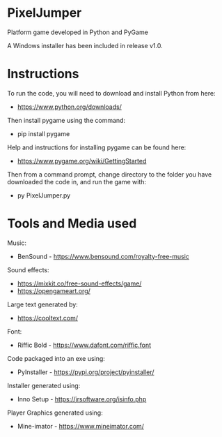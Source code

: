 # PixelJumper
Platform game developed in Python and PyGame

A Windows installer has been included in release v1.0.

# Instructions
To run the code, you will need to download and install Python from here:
* https://www.python.org/downloads/

Then install pygame using the command:
* pip install pygame

Help and instructions for installing pygame can be found here:
* https://www.pygame.org/wiki/GettingStarted

Then from a command prompt, change directory to the folder you have downloaded the code in, and run the game with:
* py PixelJumper.py

# Tools and Media used

Music:
* BenSound - https://www.bensound.com/royalty-free-music

Sound effects:
* https://mixkit.co/free-sound-effects/game/
* https://opengameart.org/

Large text generated by:
* https://cooltext.com/

Font:
* Riffic Bold - https://www.dafont.com/riffic.font

Code packaged into an exe using:
* PyInstaller - https://pypi.org/project/pyinstaller/

Installer generated using:
* Inno Setup - https://jrsoftware.org/isinfo.php

Player Graphics generated using:
* Mine-imator - https://www.mineimator.com/
